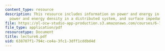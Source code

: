 ```yaml
---
content_type: resource
description: This resource includes information on power and energy in a circuit,
  power and energy density in a distributed system, and surface impedance.
file: https://ol-ocw-studio-app-production.s3.amazonaws.com/courses/6-763-applied-superconductivity-fall-2005/638707f1794cce4a3fc13dff1cddbd4d_lecture6.pdf
file_type: application/pdf
resourcetype: Document
title: lecture6.pdf
uid: 638707f1-794c-ce4a-3fc1-3dff1cddbd4d
---
```


